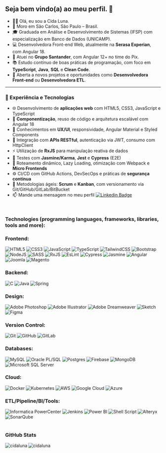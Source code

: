 ## Seja bem vindo(a) ao meu perfil. 👋

- 👩‍💼 Olá, eu sou a Cida Luna.
- 🏡 Moro em São Carlos, São Paulo – Brasil.  
- 🎓 Graduada em Análise e Desenvolvimento de Sistemas (IFSP) com especialização em Banco de Dados (UNICAMP).  
- 💻 Desenvolvedora Front-end Web, atualmente na **Serasa Experian**, com Angular 18.  
- 🏦 Atuei no **Grupo Santander**, com Angular 12+ no time do Pix.  
- 📚 Estudo contínuo de boas práticas de programação, com foco em **TypeScript**, **Java**, **SQL** e **Clean Code**.  
- 🤝 Aberta a novos projetos e oportunidades como **Desenvolvedora Front-end** ou **Desenvolvedora ETL**.  

---

### 🚀 Experiência e Tecnologias

- 🌐 Desenvolvimento de **aplicações web** com HTML5, CSS3, JavaScript e TypeScript  
- 🧩 **Componentização**, reuso de código e arquitetura escalável com Angular 18  
- 🎨 Conhecimentos em **UX/UI**, responsividade, Angular Material e Styled Components  
- 🔗 Integração com **APIs RESTful**, autenticação via JWT, consumo com HttpClient  
- ⚡ Utilização de **RxJS** para manipulação reativa de dados  
- 🧪 Testes com **Jasmine/Karma**, **Jest** e **Cypress** (E2E)  
- 🚦 Roteamento dinâmico, Lazy Loading, otimização com Webpack e **Micro Frontends**  
- ⚙️ CI/CD com GitHub Actions, DevSecOps e práticas de **segurança contínua**
- 📅 Metodologias ágeis: **Scrum** e **Kanban**, com versionamento via Git/GitHub/GitLab/BitBucket 
- 📫 Mande uma mensagem no meu perfil [![Linkedin Badge](https://img.shields.io/badge/-AparecidaLuna-blue?style=flat-square&logo=Linkedin&logoColor=white&link=https://www.linkedin.com/in/aparecidaluna/)](https://www.linkedin.com/in/aparecidaluna/)
<br>

### Technologies (programming languages, frameworks, libraries, tools and more):

### Frontend:
<div>
  <img loading="lazy" alt="HTML5" src="https://img.shields.io/badge/html5-black?style=for-the-badge&logo=html5&logoColor=white" target="_blank"/>
  <img loading="lazy" alt="CSS3" src="https://img.shields.io/badge/css3-black?style=for-the-badge&logo=css3&logoColor=white" target="_blank"/>
  <img loading="lazy" alt="JavaScript" src="https://img.shields.io/badge/javascript-black?style=for-the-badge&logo=javascript&logoColor=white" target="_blank"/>
  <img loading="lazy" alt="TypeScript" src="https://img.shields.io/badge/typescript-black?style=for-the-badge&logo=typescript&logoColor=white" target="_blank"/>
  <img loading="lazy" alt="TailwindCSS" src="https://img.shields.io/badge/tailwindcss-black?style=for-the-badge&logo=tailwind-css&logoColor=white" target="_blank"/>
  <img loading="lazy" alt="Bootstrap" src="https://img.shields.io/badge/bootstrap-black?style=for-the-badge&logo=bootstrap&logoColor=white" target="_blank"/>
  <img loading="lazy" alt="NodeJS" src="https://img.shields.io/badge/node.js-black?style=for-the-badge&logo=node-dot-js&logoColor=white" target="_blank"/>
  <img loading="lazy" alt="SASS" src="https://img.shields.io/badge/SASS-black?style=for-the-badge&logo=SASS&logoColor=white" target="_blank"/>
  <img loading="lazy" alt="RxJS" src="https://img.shields.io/badge/rxjs-black?style=for-the-badge&logo=reactivex&logoColor=white" target="_blank"/>
  <img loading="lazy" alt="EsLint" src="https://img.shields.io/badge/ESLint-black?style=for-the-badge&logo=eslint&logoColor=white" target="_blank"/>
  <img loading="lazy" alt="Cypress" src="https://img.shields.io/badge/-cypress-black?style=for-the-badge&logo=cypress&logoColor=white" target="_blank"/>
  <img loading="lazy" alt="Jasmine" src="https://img.shields.io/badge/jasmine-black?style=for-the-badge&logo=jasmine&logoColor=white" target="_blank"/>
  <img loading="lazy" alt="Angular" src="https://img.shields.io/badge/angular-black?style=for-the-badge&logo=angular&logoColor=white" target="_blank"/>
  <img loading="lazy" alt="Joomla" src="https://img.shields.io/badge/joomla-black?style=for-the-badge&logo=joomla&logoColor=white" target="_blank"/>
  <img loading="lazy" alt="Magento" src="https://img.shields.io/badge/magento-black?&style=for-the-badge&logo=magento&logoColor=white" target="_blank"/>
</div>

### Backend:
<div>
  <img loading="lazy" alt="C" src="https://img.shields.io/badge/c-black?style=for-the-badge&logo=c&logoColor=white" target="_blank"/>
  <img loading="lazy" alt="Java" src="https://img.shields.io/badge/java-black?style=for-the-badge&logo=java&logoColor=white" target="_blank"/>
  <img loading="lazy" alt="Spring" src="https://img.shields.io/badge/spring-black?style=for-the-badge&logo=spring&logoColor=white" target="_blank"/>
</div>

### Design:
<div>
  <img loading="lazy" alt="Adobe Photoshop" src="https://img.shields.io/badge/adobephotoshop-black?style=for-the-badge&logo=adobephotoshop&logoColor=white" target="_blank"/>
  <img loading="lazy" alt="Adobe Illustrator" src="https://img.shields.io/badge/adobeillustrator-black?style=for-the-badge&logo=adobeillustrator&logoColor=white" target="_blank"/>
  <img loading="lazy" alt="Adobe Dreamweaver" src="https://img.shields.io/badge/Adobe%20Dreamweaver-black?style=for-the-badge&logo=Adobe%20Dreamweaver&logoColor=white" target="_blank"/>
  <img loading="lazy" alt="Sketch" src="https://img.shields.io/badge/Canva-black?style=for-the-badge&logo=Canva&logoColor=white" target="_blank"/>
  <img loading="lazy" alt="Figma" src="https://img.shields.io/badge/figma-black?style=for-the-badge&logo=figma&logoColor=white" target="_blank"/>
</div>

### Version Control:
<div>
  <img loading="lazy" alt="Git" src="https://img.shields.io/badge/git-black?style=for-the-badge&logo=git&logoColor=white" target="_blank"/>
  <img loading="lazy" alt="GitHub" src="https://img.shields.io/badge/GitHub-black?style=for-the-badge&logo=github&logoColor=white" target="_blank"/>
  <img loading="lazy" alt="GitLab" src="https://img.shields.io/badge/GitLab-black?style=for-the-badge&logo=gitlab&logoColor=white" target="_blank"/>
</div>

### Databases:
<div>
  <img loading="lazy" alt="MySQL" src="https://img.shields.io/badge/MySQL-black?style=for-the-badge&logo=mysql&logoColor=white" target="_blank"/>
  <img loading="lazy" alt="Oracle PL/SQL" src="https://img.shields.io/badge/oracle-black?style=for-the-badge&logo=oracle&logoColor=white" target="_blank"/>
  <img loading="lazy" alt="Postgres" src="https://img.shields.io/badge/postgres-black?style=for-the-badge&logo=postgresql&logoColor=white" target="_blank"/>
  <img loading="lazy" alt="Firebase" src="https://img.shields.io/badge/firebase-black?style=for-the-badge&logo=firebase&logoColor=white" target="_blank"/>
  <img loading="lazy" alt="MongoDB" src="https://img.shields.io/badge/MongoDB-black?style=for-the-badge&logo=mongodb&logoColor=white" target="_blank"/>
  <img loading="lazy" alt="Microsoft SQL Server" src="https://img.shields.io/badge/Microsoft%20SQL%20Server-black?style=for-the-badge&logo=Microsoft-SQL-Server&logoColor=white" target="_blank"/>
</div>

### Cloud:
<div>
  <img loading="lazy" alt="Docker" src="https://img.shields.io/badge/docker-black?style=for-the-badge&logo=docker&logoColor=white" target="_blank"/>
  <img loading="lazy" alt="Kubernetes" src="https://img.shields.io/badge/kubernetes-black?style=for-the-badge&logo=kubernetes&logoColor=white" target="_blank"/>
  <img loading="lazy" alt="AWS" src="https://img.shields.io/badge/AWS-black?style=for-the-badge&logo=amazon-aws&logoColor=white" target="_blank"/>
  <img loading="lazy" alt="Google Cloud" src="https://img.shields.io/badge/GoogleCloud-black?style=for-the-badge&logo=google-cloud&logoColor=white" target="_blank"/>
  <img loading="lazy" alt="Azure" src="https://img.shields.io/badge/azure-black?style=for-the-badge&logo=azure-devops&logoColor=white" target="_blank"/>
</div>

### ETL/Pipeline/BI/Tools:
<div>
  <img loading="lazy" alt="Informatica PowerCenter" src="https://img.shields.io/badge/informatica-black?&style=for-the-badge&logo=informatica&logoColor=white" target="_blank"/>
  <img loading="lazy" alt="Jenkins" src="https://img.shields.io/badge/jenkins-black?style=for-the-badge&logo=jenkins&logoColor=white" target="_blank"/>
  <img loading="lazy" alt="Power BI" src="https://img.shields.io/badge/power_bi-black?style=for-the-badge&logo=powerbi&logoColor=white" target="_blank"/>
  <img loading="lazy" alt="Shell Script" src="https://img.shields.io/badge/shell_script-black?style=for-the-badge&logo=gnu-bash&logoColor=white" target="_blank"/>
  <img loading="lazy" alt="Alteryx" src="https://img.shields.io/badge/Alteryx-black?style=for-the-badge&logo=Alteryx&logoColor=white" target="_blank"/>
  <img loading="lazy" alt="SonarQube" src="https://img.shields.io/badge/SonarQube-black?style=for-the-badge&logo=sonarqube&logoColor=white" target="_blank"/>
</div><br>

### GitHub Stats
  
<p><img align="center" src="https://github-readme-stats.vercel.app/api?username=cidaluna&show_icons=true&locale=pt-BR" alt="cidaluna" /> <img align="left" src="https://github-readme-stats.vercel.app/api/top-langs?username=cidaluna&show_icons=true&locale=pt-BR&layout=compact" alt="cidaluna" /></p>
<br>

<!---cidaluna/cidaluna is a ✨ special ✨ repository because its `README.md` (this file) appears on your GitHub profile.
You can click the Preview link to take a look at your changes.
--->
